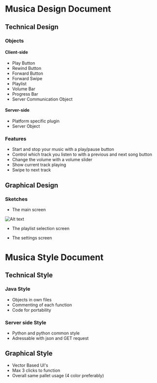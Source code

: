 # Musica Design Document

## Technical Design

### Objects

#### Client-side

* Play Button
* Rewind Button
* Forward Button
* Forward Swipe
* Playlist
* Volume Bar
* Progress Bar
* Server Communication Object

#### Server-side

* Platform specific plugin
* Server Object

### Features

*  Start and stop your music with a play/pause button                                            
*  Control which track you listen to with a previous and next song button
*  Change the volume with a volume slider
*  Show current track playing
*  Swipe to next track

## Graphical Design

### Sketches

* The main screen

![Alt text](http://5.135.191.67/main.png "The Main Screen")

* The playlist selection screen


* The settings screen

# Musica Style Document

## Technical Style

### Java Style

* Objects in own files
* Commenting of each function
* Code for portability

### Server side Style

* Python and python common style
* Adressable with json and GET request

## Graphical Style

* Vector Based UI's
* Max 3 clicks to function
* Overall same pallet usage (4 color preferably)
